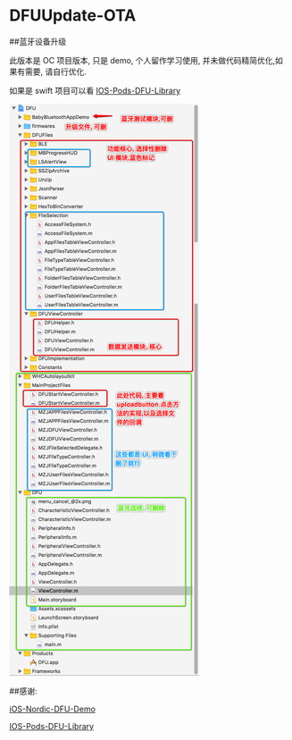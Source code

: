 # DFUUpdate-OTA

##蓝牙设备升级

此版本是 OC 项目版本, 只是 demo, 个人留作学习使用, 并未做代码精简优化,如果有需要, 请自行优化.

如果是 swift 项目可以看 [IOS-Pods-DFU-Library](https://github.com/NordicSemiconductor/IOS-Pods-DFU-Library)

![优化建议](./Snip20170816_1.png)


##感谢:

[iOS-Nordic-DFU-Demo](https://github.com/liushuangddu/iOS-Nordic-DFU-Demo)

[IOS-Pods-DFU-Library](https://github.com/NordicSemiconductor/IOS-Pods-DFU-Library)